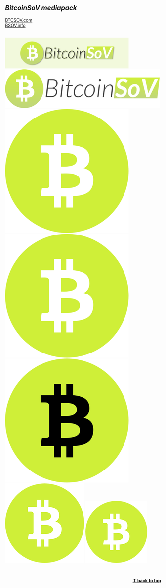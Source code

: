 ## *BitcoinSoV mediapack*

[BTCSOV.com](https://btcsov.com)
<br>
[BSOV.info](https://bsov.info)
<br>
<br>


<a href="images/bsov-banner.png" target="_blank"><img src="images/bsov-banner.png" width="400" height="100"></a>
<a href="images/LogoRetina-2.png" target="_blank"><img src="images/LogoRetina-2.png" width="500" height="124"></a>
<a href="images/BSOV-logo.png" target="_blank"><img src="images/BSOV-logo.png" width="400" height="400"></a>
<a href="images/BSOV-logo-white.png" target="_blank"><img src="images/BSOV-logo-white.png" width="400" height="400"></a>
<a href="images/BSOV-logo-black.png" target="_blank"><img src="images/BSOV-logo-black.png" width="400" height="400"></a>
<a href="images/BSOV-logo256.png" target="_blank"><img src="images/BSOV-logo256.png" width="256" height="256"></a>
<a href="images/BSOV-logo200.png" target="_blank"><img src="images/BSOV-logo200.png" width="200" height="200"></a>



&nbsp;
<div align="right">
   <b><a href="#top">↥ back to top</a></b>
</div>
